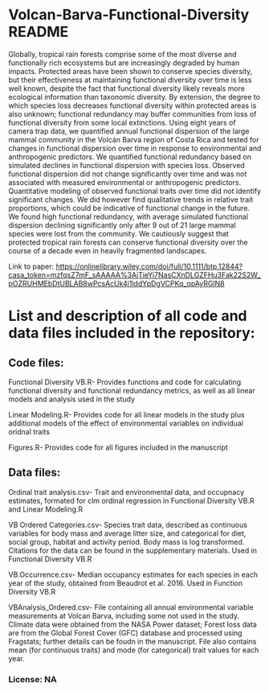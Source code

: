 # Volcan-Barva-Functional-Diversity README
Globally, tropical rain forests comprise some of the most diverse and functionally rich ecosystems but are increasingly degraded by human impacts. Protected areas have been shown to conserve species diversity, but their effectiveness at maintaining functional diversity over time is less well known, despite the fact that functional diversity likely reveals more ecological information than taxonomic diversity. By extension, the degree to which species loss decreases functional diversity within protected areas is also unknown; functional redundancy may buffer communities from loss of functional diversity from some local extinctions. Using eight years of camera trap data, we quantified annual functional dispersion of the large mammal community in the Volcán Barva region of Costa Rica and tested for changes in functional dispersion over time in response to environmental and anthropogenic predictors. We quantified functional redundancy based on simulated declines in functional dispersion with species loss. Observed functional dispersion did not change significantly over time and was not associated with measured environmental or anthropogenic predictors. Quantitative modeling of observed functional traits over time did not identify significant changes. We did however find qualitative trends in relative trait proportions, which could be indicative of functional change in the future. We found high functional redundancy, with average simulated functional dispersion declining significantly only after 9 out of 21 large mammal species were lost from the community. We cautiously suggest that protected tropical rain forests can conserve functional diversity over the course of a decade even in heavily fragmented landscapes.

Link to paper: https://onlinelibrary.wiley.com/doi/full/10.1111/btp.12844?casa_token=mzfqsZ7mF_sAAAAA%3AjTieYi7NasCXnDLGZFHu3Fak22S2W_pOZRUHMEbDtUBLAB8wPcsAcUk4i1lddYpDgVCPKq_qpAyRGlN8

# List and description of all code and data files included in the repository:

## Code files:

Functional Diversity VB.R- Provides functions and code for calculating functional diversity and functional redundancy metrics, as well as all linear models and analysis used in the study

Linear Modeling.R- Provides code for all linear models in the study plus additional models of the effect of environmental variables on individual oridnal traits

Figures.R- Provides code for all figures included in the manuscript

## Data files:

Ordinal trait analysis.csv- Trait and environmental data, and occupnacy estimates, formated for clm ordinal regression in Functional Diversity VB.R and Linear Modeling.R

VB Ordered Categories.csv- Species trait data, described as continuous variables for body mass and average litter size, and categorical for diet, social group, habitat and activity period. Body mass is log transformed. Citations for the data can be found in the supplementary materials. Used in Functional Diversity VB.R

VB.Occurrence.csv- Median occupancy estimates for each species in each year of the study, obtained from Beaudrot et al. 2016. Used in Function Diversity VB.R

VBAnalysis_Ordered.csv- File containing all annual environmental variable measurements at Volcan Barva, including some not used in the study. Climate data were obtained from the NASA Power dataset; Forest loss data are from the Global Forest Cover (GFC) database and processed using Fragstats; further details can be foudn in the manuscript. File also contains mean (for continuous traits) and mode (for categorical) trait values for each year.

### License: NA


